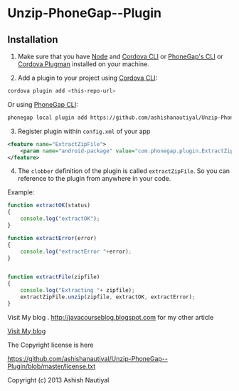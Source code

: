 # Unzip-PhoneGap--Plugin

## Installation


1) Make sure that you have [Node](http://nodejs.org/) and [Cordova CLI](https://github.com/apache/cordova-cli) or [PhoneGap's CLI](https://github.com/mwbrooks/phonegap-cli) or [Cordova Plugman](https://github.com/apache/cordova-plugman/) installed on your machine.

2) Add a plugin to your project using [Cordova CLI](https://github.com/apache/cordova-cli):

```bash
cordova plugin add <this-repo-url>
```

Or using [PhoneGap CLI](https://github.com/mwbrooks/phonegap-cli):

```bash
phonegap local plugin add https://github.com/ashishanautiyal/Unzip-PhoneGap--Plugin.git
```
3) Register plugin within `config.xml` of your app

```xml
<feature name="ExtractZipFile">
    <param name="android-package" value="com.phonegap.plugin.ExtractZipFile.ExtractZipFilePlugin"/>
</feature>
```

4) The `clobber` definition of the plugin is called `extractZipFile`. So you can reference to the plugin from anywhere in your code.

Example:

```js
function extractOK(status)
{
    console.log("extractOK");
}

function extractError(error)
{ 
    console.log("extractError "+error);
}


function extractFile(zipfile)
{
    console.log("Extracting "+ zipfile);
    extractZipFile.unzip(zipfile, extractOK, extractError);
}
```
Visit My blog . http://javacourseblog.blogspot.com for my other article

[Visit My blog](http://javacourseblog.blogspot.com)

The Copyright license is here 

https://github.com/ashishanautiyal/Unzip-PhoneGap--Plugin/blob/master/license.txt

Copyright (c) 2013 Ashish Nautiyal 


